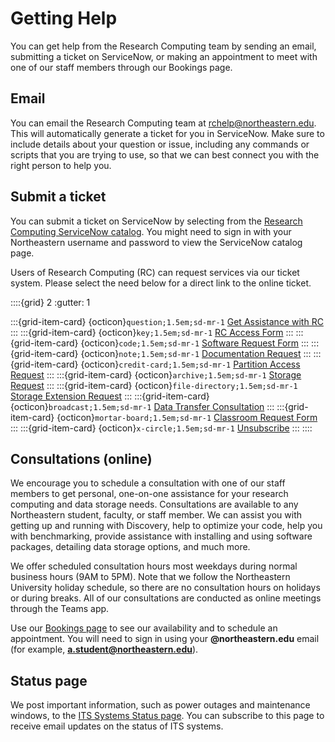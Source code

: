 
# Getting Help

You can get help from the Research Computing team by sending an email,
submitting a ticket on ServiceNow, or making an appointment to meet with one of
our staff members through our Bookings page.

## Email

You can email the Research Computing team at [rchelp@northeastern.edu](mailto:rchelp@northeastern.edu).
This will automatically generate a ticket for you in ServiceNow.
Make sure to include details about your question or issue, including any commands
or scripts that you are trying to use, so that we can best connect you with the right person to help you.

## Submit a ticket

You can submit a ticket on ServiceNow by selecting from the [Research Computing ServiceNow catalog](https://service.northeastern.edu/tech?id=tech_service_category&sys_id=ff07000fdb83b700a37cd206ca961969).
You might need to sign in with your Northeastern username and password to view the ServiceNow catalog page.

Users of Research Computing (RC) can request services via our ticket system. Please select the need below for a direct link to the online ticket.

::::{grid} 2
:gutter: 1

:::{grid-item-card} {octicon}`question;1.5em;sd-mr-1` [Get Assistance with RC](https://bit.ly/NURC-Assistance)
:::
:::{grid-item-card} {octicon}`key;1.5em;sd-mr-1` [RC Access Form](https://bit.ly/NURC-AccessRequest)
:::
:::{grid-item-card} {octicon}`code;1.5em;sd-mr-1` [Software Request Form](https://bit.ly/NURC-Software)
:::
:::{grid-item-card} {octicon}`note;1.5em;sd-mr-1` [Documentation Request](https://bit.ly/NURC-Documentation)
:::
:::{grid-item-card} {octicon}`credit-card;1.5em;sd-mr-1` [Partition Access Request](https://bit.ly/NURC-PartitionAccess)
:::
:::{grid-item-card} {octicon}`archive;1.5em;sd-mr-1` [Storage Request](https://bit.ly/NURC-NewStorage)
:::
:::{grid-item-card} {octicon}`file-directory;1.5em;sd-mr-1` [Storage Extension Request](https://bit.ly/NURC-StorageExtension)
:::
:::{grid-item-card} {octicon}`broadcast;1.5em;sd-mr-1` [Data Transfer Consultation](https://bit.ly/NURC-DataTransfer)
:::
:::{grid-item-card} {octicon}`mortar-board;1.5em;sd-mr-1` [Classroom Request Form](https://bit.ly/NURC-Classroom)
:::
:::{grid-item-card} {octicon}`x-circle;1.5em;sd-mr-1`  [Unsubscribe](https://bit.ly/NURC-Unsubscribe)
:::
::::

## Consultations (online)

We encourage you to schedule a consultation with one of our staff members to get personal, one-on-one assistance for your research computing and data storage needs.
Consultations are available to any Northeastern student, faculty, or staff member. We can assist you with getting up and running with Discovery, help to optimize your code, help you with benchmarking,
provide assistance with installing and using software packages, detailing data storage options, and much more.

We offer scheduled consultation hours most weekdays during normal business hours (9AM to 5PM). Note that we follow the Northeastern University
holiday schedule, so there are no consultation hours on holidays or during breaks. All of our consultations are conducted as online
meetings through the Teams app.

Use our [Bookings page](https://rc.northeastern.edu/support/consulting/) to see our availability and to schedule an appointment.
You will need to sign in using your **@northeastern.edu** email (for example, **a.student@northeastern.edu**).

## Status page

We post important information, such as power outages and maintenance windows, to the [ITS Systems Status page](https://northeastern.statuspage.io/).
You can subscribe to this page to receive email updates on the status of ITS systems.

[RC Assistance]: https://bit.ly/NURC-Assistance
[Access Request]: https://bit.ly/NURC-AccessRequest
[Software Request]: https://bit.ly/NURC-Software
[Documentation Request]: https://bit.ly/NURC-Documentation
[Cluster Partition Access]: https://bit.ly/NURC-PartitionAccess
[New Storage Request]: https://bit.ly/NURC-NewStorage
[Storage Extension Request]: https://bit.ly/NURC-StorageExtension
[Data Transfer Consultation]: https://bit.ly/NURC-DataTransfer
[Classroom Request]: https://bit.ly/NURC-Classroom
[Unsubscribe]: https://bit.ly/NURC-Unsubscribe
